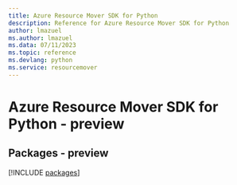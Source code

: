 ```yaml
---
title: Azure Resource Mover SDK for Python
description: Reference for Azure Resource Mover SDK for Python
author: lmazuel
ms.author: lmazuel
ms.data: 07/11/2023
ms.topic: reference
ms.devlang: python
ms.service: resourcemover
---
```

# Azure Resource Mover SDK for Python - preview
## Packages - preview
[!INCLUDE [packages](resource-mover-index.md)]